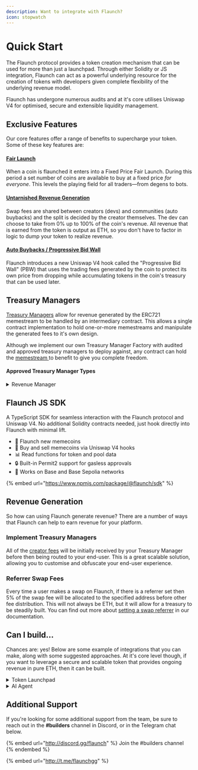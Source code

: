 ```yaml
---
description: Want to integrate with Flaunch?
icon: stopwatch
---
```


# Quick Start

The Flaunch protocol provides a token creation mechanism that can be used for more than just a launchpad. Through either Solidity or JS integration, Flaunch can act as a powerful underlying resource for the creation of tokens with developers given complete flexibility of the underlying revenue model.&#x20;

Flaunch has undergone numerous audits and at it's core utilises Uniswap V4 for optimised, secure and extensible liquidity management.

## Exclusive Features

Our core features offer a range of benefits to supercharge your token. Some of these key features are:

#### [Fair Launch](../core-features/fixed-price-fair-launch.md)

When a coin is flaunched it enters into a Fixed Price Fair Launch. During this period a set number of coins are available to buy at a fixed price _for everyone_. This levels the playing field for all traders—from degens to bots.

#### [Untarnished Revenue Generation](../core-features/devs-get-revs.md)

Swap fees are shared between creators (devs) and communities (auto buybacks) and the split is decided by the creator themselves. The dev can choose to take from 0% up to 100% of the coin's revenue. All revenue that is earned from the token is output as ETH, so you don't have to factor in logic to dump your token to realize revenue.

#### [Auto Buybacks / Progressive Bid Wall](../core-features/auto-buybacks.md)

Flaunch introduces a new Uniswap V4 hook called the "Progressive Bid Wall" (PBW) that uses the trading fees generated by the coin to protect its own price from dropping while accumulating tokens in the coin's treasury that can be used later.

## Treasury Managers

[Treasury Managers](treasury-managers/) allow for revenue generated by the ERC721 memestream to be handled by an intermediary contract. This allows a single contract implementation to hold one-or-more memestreams and manipulate the generated fees to it's own design.

Although we implement our own Treasury Manager Factory with audited and approved treasury managers to deploy against, any contract can hold the [memestream ](../core-features/memestream.md)to benefit to give you complete freedom.

#### Approved Treasury Manager Types

<details>

<summary>Revenue Manager</summary>

Launch tokens and capture a share of the revenue for each, without the heavy lifting.

[**Read more >**](treasury-managers/revenuemanager.md)

</details>

## Flaunch JS SDK

A TypeScript SDK for seamless interaction with the Flaunch protocol and Uniswap V4. No additional Solidity contracts needed, just hook directly into Flaunch with minimal lift.

* 🚀 Flaunch new memecoins
* 💱 Buy and sell memecoins via Uniswap V4 hooks
* 📊 Read functions for token and pool data
* 🔒 Built-in Permit2 support for gasless approvals
* 🔵 Works on Base and Base Sepolia networks

{% embed url="https://www.npmjs.com/package/@flaunch/sdk" %}

## Revenue Generation

So how can using Flaunch generate revenue? There are a number of ways that Flaunch can help to earn revenue for your platform.

### Implement Treasury Managers

All of the [creator fees](../core-features/devs-get-revs.md) will be initially received by your Treasury Manager before then being routed to your end-user. This is a great scalable solution, allowing you to customise and obfuscate your end-user experience.

### Referrer Swap Fees

Every time a user makes a swap on Flaunch, if there is a referrer set then 5% of the swap fee will be allocated to the specified address before other fee distribution. This will not always be ETH, but it will allow for a treasury to be steadily built. You can find out more about [setting a swap referrer](guides/setting-a-swap-referrer.md) in our documentation.

## Can I build...

Chances are: yes! Below are some example of integrations that you can make, along with some suggested approaches. At it's core level though, if you want to leverage a secure and scalable token that provides ongoing revenue in pure ETH, then it can be built.

<details>

<summary>Token Launchpad</summary>

By launching tokens through Flaunch, the secure solidity side is taken care of, and you can take a flat percentage of fees before passing the remaining fees to your user. Coupling this with referrer swap fees, you can quickly build your treasury.

</details>

<details>

<summary>AI Agent</summary>

Whether integrating with Elisa OS or another AI platform, Flaunch can sit neatly into your AI repertoire by using our SDK. We are also currently working on releasing a public Elisa OS integration with Flaunch allowing tokens to be bought and sold, as well as flaunched.&#x20;

</details>

## Additional Support

If you're looking for some additional support from the team, be sure to reach out in the **#builders** channel in Discord, or in the Telegram chat below.

{% embed url="http://discord.gg/flaunch" %}
Join the #builders channel
{% endembed %}

{% embed url="http://t.me/flaunchgg" %}
